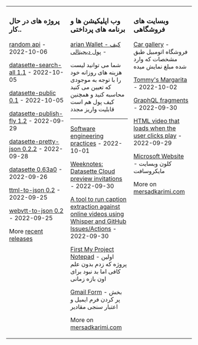 <table><tr><td valign="top" width="33%">

### پروژه های در حال کار..
<!-- recent_releases starts -->
[random api](https://github.com/mersaduv) - 2022-10-06

[datasette-search-all 1.1](https://github.com/mersaduv) - 2022-10-05

[datasette-public 0.1](https://github.com/mersaduv) - 2022-10-05

[datasette-publish-fly 1.2](https://github.com/mersaduv) - 2022-09-29

[datasette-pretty-json 0.2.2](https://github.com/mersaduv) - 2022-09-28

[datasette 0.63a0](https://github.com/mersaduv) - 2022-09-26

[ttml-to-json 0.2](https://github.com/mersaduv) - 2022-09-25

[webvtt-to-json 0.2](https://github.com/mersaduv) - 2022-09-25
<!-- recent_releases ends -->
More [recent releases](https://github.com/mersaduv)
</td><td valign="top" width="34%">

### وب اپلیکیشن ها و برنامه های پرداختی
<!-- blog starts -->
[arian Wallet - کیف پول دیجیتالی](https://github.com/Mersaduv/arianPay) -
  
  شما می توانید لیست هزینه های روزانه خود را با توجه به موجودی که تعیین می کنید محاسبه کنید و همچنین کیف پول هم است قابلیت واریز مجدد 

  
______________________________________________________________________
[Software engineering practices](https://github.com/mersaduv) - 2022-10-01

[Weeknotes: Datasette Cloud preview invitations](https://github.com/mersaduv) - 2022-09-30

[A tool to run caption extraction against online videos using Whisper and GitHub Issues/Actions](https://github.com/mersaduv) - 2022-09-30

[First My Project Notepad](https://github.com/Mersaduv/NotePadBrowserAPP) - اولین پروژه که زدم بدون علم کافی اما بد نبود برای اون بازه زمانی

[Gmail Form](https://github.com/Mersaduv/Gmail-Project-Send-email-form) - بخش پر کردن فرم ایمیل و اعتبار سنجی مقادیر
<!-- blog ends -->
More on [mersadkarimi.com](https://mersadkarimi.com/)
</td><td valign="top" width="33%">

### وبسایت های فروشگاهی
<!-- tils starts -->
[Car gallery](https://github.com/Mersaduv/Car-Gallery-Shop) - فروشگاه اتومبیل طبق مشخصات که وارد شده مبلغ نمایش میده

[Tommy's Margarita](https://github.com/mersaduv) - 2022-10-02

[GraphQL fragments](https://github.com/mersaduv) - 2022-09-30

[HTML video that loads when the user clicks play](https://github.com/mersaduv) - 2022-09-29

[Microsoft Website](https://github.com/Mersaduv/MicrosoftP) - کلون وبسایت مایکروسافت
<!-- tils ends -->
More on [mersadkarimi.com](https://mersadkarimi.com/)
</td></tr></table>

